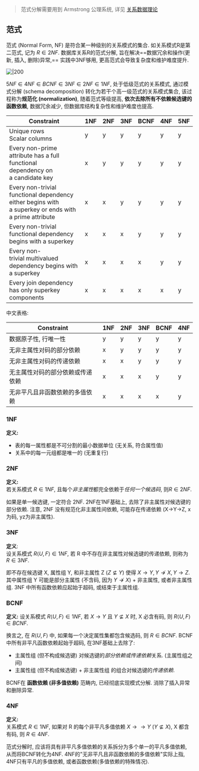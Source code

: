 > 范式分解需要用到 Armstrong 公理系统, 详见 [关系数据理论](关系数据理论.md)

## 范式

范式 (Normal Form, NF) 是符合某一种级别的关系模式的集合. 如关系模式R是第二范式, 记为 $R\in 2NF$. 数据库关系R的范式分解, 旨在解决==数据冗余和操作(更新, 插入, 删除)异常,== 实践中3NF够用, 更高范式会导致复杂度和维护难度提升.

![|200](../../../../attach/Pasted%20image%2020231229160148.avif)

$5NF\in 4NF\in BCNF\in 3NF\in 2NF\in 1NF$, 处于低级范式的关系模式, 通过模式分解 (schema decomposition) 转化为若干个高一级范式的关系模式集合, 该过程称为**规范化 (normalization)**, 随着范式等级提高, **依次去除所有不依赖候选键的函数依赖**, 数据冗余减少, 但数据库结构复杂性和维护难度也提高.

| Constraint                                                                                                                                        | 1NF | 2NF | 3NF | BCNF | 4NF | 5NF | 
| ------------------------------------------------------------------------------------------------------------------------------------------------- | --- | --- | ---  | ---- | --- | --- |
| Unique rows <br> Scalar columns                                  | y   | y   | y    | y    | y   | y   |
| Every non-prime attribute has a full functional dependency on a candidate key  | x   | y   | y    | y    | y   | y   |
| Every non-trivial functional dependency either begins with a superkey or ends with a prime attribute | x   | x   | y   | y    | y    |  y   |
| Every non-trivial functional dependency begins with a superkey                                                | x   | x   | x    | y    |  y   | y   |
| Every non-trivial multivalued dependency begins with a superkey                                                                                   | x   | x   | x     | x    | y   | y   |
| Every join dependency has only superkey components                                                                                                | x   | x   | x   | x    | x   | y    |

中文表格:

| Constraint                                      | 1NF | 2NF | 3NF | BCNF | 4NF |
| ----------------------------------------------- | --- | --- | --- | ---- | --- |
| 数据原子性, 行唯一性                            | y   | y   | y   | y    | y   |
| 无非主属性对码的部分依赖                    | x   | y   | y   | y    | y   |
| 无非主属性对码的传递依赖                    | x   | x   | y   | y    | y   |
| 无主属性对码的部分依赖或传递依赖 | x   | x   | x   | y    | y   |
| 无非平凡且非函数依赖的多值依赖                  | x   | x   | x   | x    | y   |


### 1NF

**定义:**  
- 表的每一属性都是不可分割的最小数据单位 (无关系, 符合属性值)
- 关系中的每一元组都是唯一的 (无重复行)

### 2NF

**定义:**  
若关系模式 $R\in 1NF$, 且每个*非主属性*都完全依赖于*任何一个候选码*, 则$R\in 2NF$.

如果是单一候选键, 一定符合 2NF. 2NF在1NF基础上, 去除了非主属性对候选键的部分依赖. 注意, 2NF 没有规范化非主属性间依赖, 可能存在传递依赖 (X->Y->Z, x为码, yz为非主属性).

### 3NF

**定义**:  
设关系模式 $R\langle U, F\rangle\in 1NF$, 若 R 中不存在非主属性对候选键的传递依赖, 则称为 $R\in 3NF$. 

即不存在候选键 X, 属性组 Y, 和非主属性 Z ($Z\not\subseteq Y$) 使得 $X\rightarrow Y, Y\not\rightarrow X, Y\rightarrow Z$. 其中属性组 Y 可能是部分主属性 (不含码, 因为 $Y\not\rightarrow X$) + 非主属性, 或者非主属性组. 3NF 中所有函数依赖应起始于超码, 或结束于主属性组.

### BCNF

**定义:** 
设关系模式 $R\langle U, F\rangle\in1NF$, 若 $X\rightarrow Y$ 且 $Y\not\subseteq X$ 时, X 必含有码, 则 $R\langle U, F\rangle\in BCNF$. 

换言之, 在 $R\langle U, F\rangle$ 中, 如果每一个决定属性集都包含候选码, 则 $R\in BCNF$. BCNF 中所有非平凡函数依赖起始于超码, 在3NF基础上去除了: 
- 主属性组 (但不构成候选键) 对候选键的*部分依赖或传递依赖*关系. (主属性组之间)
- 主属性组 (但不构成候选键) + 非主属性组 的组合对候选键的*传递依赖*.

BCNF在 **函数依赖 (非多值依赖)** 范畴内, 已经彻底实现模式分解. 消除了插入异常和删除异常.

### 4NF

**定义:**  
关系模式 $R\in 1NF$, 如果对 R 的每个非平凡多值依赖 $X\rightarrow\rightarrow Y\ (Y\not\subseteq X)$, X 都含有码, 则 $R\in 4NF$.

范式分解时, 应该将具有非平凡多值依赖的关系拆分为多个单一的平凡多值依赖, 从而将BCNF转化为4NF. 4NF的"无非平凡且非函数依赖的多值依赖"实际上指, 4NF只有平凡的多值依赖, 或者函数依赖(多值依赖的特殊情况).
